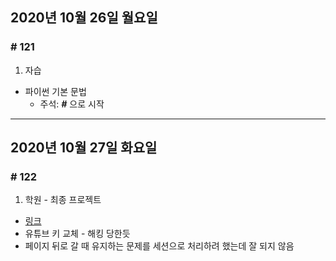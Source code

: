 ## 2020년 10월 26일 월요일
### # 121
1. 자습
- 파이썬 기본 문법
	- 주석: ***#*** 으로 시작
---
## 2020년 10월 27일 화요일
### # 122
1. 학원 - 최종 프로젝트
- [링크](https://bitbucket.org/procyon0/final-for-save/commits/7aac38780c3b5a9001bc86e991feb25e13028d8f)
- 유튜브 키 교체 - 해킹 당한듯
- 페이지 뒤로 갈 때 유지하는 문제를 세션으로 처리하려 했는데 잘 되지 않음
